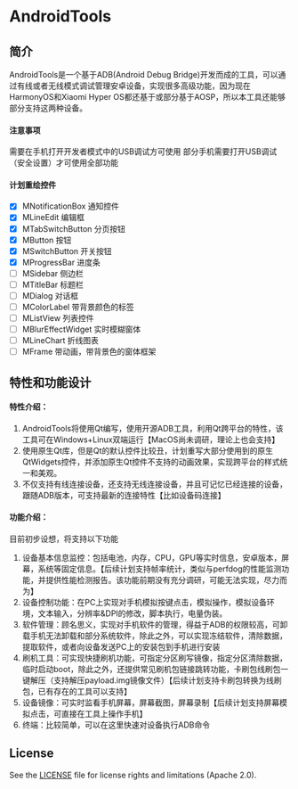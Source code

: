 # AndroidTools
## 简介

AndroidTools是一个基于ADB(Android Debug Bridge)开发而成的工具，可以通过有线或者无线模式调试管理安卓设备，实现很多高级功能，因为现在HarmonyOS和Xiaomi Hyper OS都还基于或部分基于AOSP，所以本工具还能够部分支持这两种设备。

#### 注意事项

需要在手机打开开发者模式中的USB调试方可使用
部分手机需要打开USB调试（安全设置）才可使用全部功能

#### 计划重绘控件

- [x] MNotificationBox 通知控件
- [x] MLineEdit  编辑框
- [x] MTabSwitchButton  分页按钮
- [x] MButton  按钮
- [x] MSwitchButton  开关按钮
- [x] MProgressBar  进度条
- [ ] MSidebar  侧边栏
- [ ] MTitleBar  标题栏
- [ ] MDialog  对话框
- [ ] MColorLabel 带背景颜色的标签
- [ ] MListView  列表控件
- [ ] MBlurEffectWidget  实时模糊窗体
- [ ] MLineChart 折线图表
- [ ] MFrame  带动画，带背景色的窗体框架

## 特性和功能设计

#### 特性介绍：
1.	AndroidTools将使用Qt编写，使用开源ADB工具，利用Qt跨平台的特性，该工具可在Windows+Linux双端运行【MacOS尚未调研，理论上也会支持】
2.	使用原生Qt库，但是Qt的默认控件比较丑，计划重写大部分使用到的原生QtWidgets控件，并添加原生Qt控件不支持的动画效果，实现跨平台的样式统一和美观。
3.	不仅支持有线连接设备，还支持无线连接设备，并且可记忆已经连接的设备，跟随ADB版本，可支持最新的连接特性【比如设备码连接】

#### 功能介绍：

目前初步设想，将支持以下功能
1.	设备基本信息监控：包括电池，内存，CPU，GPU等实时信息，安卓版本，屏幕，系统等固定信息。【后续计划支持帧率统计，类似与perfdog的性能监测功能，并提供性能检测报告。该功能前期没有充分调研，可能无法实现，尽力而为】
2.	设备控制功能：在PC上实现对手机模拟按键点击，模拟操作，模拟设备环境，文本输入，分辨率&DPI的修改，脚本执行，电量伪装。
3.	软件管理：顾名思义，实现对手机软件的管理，得益于ADB的权限较高，可卸载手机无法卸载和部分系统软件，除此之外，可以实现冻结软件，清除数据，提取软件，或者向设备发送PC上的安装包到手机进行安装
4.	刷机工具：可实现快捷刷机功能，可指定分区刷写镜像，指定分区清除数据，临时启动boot，除此之外，还提供常见刷机包链接跳转功能，卡刷包线刷包一键解压（支持解压payload.img镜像文件）【后续计划支持卡刷包转换为线刷包，已有存在的工具可以支持】
5.	设备镜像：可实时监看手机屏幕，屏幕截图，屏幕录制【后续计划支持屏幕模拟点击，可直接在工具上操作手机】
6.	终端：比较简单，可以在这里快速对设备执行ADB命令

## License

See the [LICENSE](LICENSE) file for license rights and limitations (Apache 2.0).
